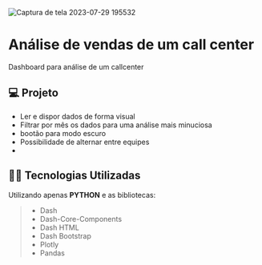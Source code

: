 ![Captura de tela 2023-07-29 195532](https://github.com/LuzoGAN/Asimov-analise-de-vendas/assets/28062741/1037a7d3-c9ac-4b82-bb94-915f13be2c60)

# Análise de vendas de um call center

Dashboard para análise de um callcenter

## 💻 Projeto

- Ler e dispor dados de forma visual
- Filtrar por mês os dados para uma análise mais minuciosa
- bootão para modo escuro
- Possibilidade de alternar entre equipes
- 
## 👨‍💻 Tecnologias Utilizadas

Utilizando apenas **PYTHON** e as bibliotecas:
> - Dash
> - Dash-Core-Components
> - Dash HTML
> - Dash Bootstrap
> - Plotly
> - Pandas
